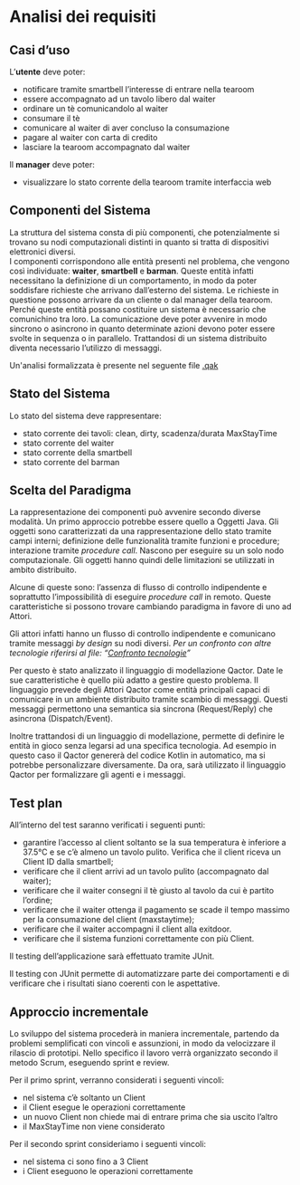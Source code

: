 # Analisi dei requisiti

## Casi d’uso

L’**utente** deve poter:
*   notificare tramite smartbell l’interesse di entrare nella tearoom
*   essere accompagnato ad un tavolo libero dal waiter
*   ordinare un tè comunicandolo al waiter
*   consumare il tè
*   comunicare al waiter di aver concluso la consumazione 
*   pagare al waiter con carta di credito
*   lasciare la tearoom accompagnato dal waiter

Il **manager** deve poter:
*   visualizzare lo stato corrente della tearoom tramite interfaccia web

## Componenti del Sistema

La struttura del sistema consta di più componenti, che potenzialmente si trovano su nodi computazionali distinti in quanto si tratta di dispositivi elettronici diversi.  
I componenti corrispondono alle entità presenti nel problema, che vengono così individuate: **waiter**, **smartbell** e **barman**. Queste entità infatti necessitano la definizione di un comportamento, in modo da poter soddisfare richieste che arrivano dall’esterno del sistema. Le richieste in questione possono arrivare da un cliente o dal manager della tearoom.  
Perché queste entità possano costituire un sistema è necessario che comunichino tra loro. La comunicazione deve poter avvenire in modo sincrono o asincrono in quanto determinate azioni devono poter essere svolte in sequenza o in parallelo. 
Trattandosi di un sistema distribuito diventa necessario l’utilizzo di messaggi.

Un'analisi formalizzata è presente nel seguente file [.qak](analisi.qak)

## Stato del Sistema

Lo stato del sistema deve rappresentare:
*   stato corrente dei tavoli: clean, dirty, scadenza/durata MaxStayTime
*   stato corrente del waiter
*   stato corrente della smartbell
*   stato corrente del barman

## Scelta del Paradigma

La rappresentazione dei componenti può avvenire secondo diverse modalità. 
Un primo approccio potrebbe essere quello a Oggetti Java.
Gli oggetti sono caratterizzati da una rappresentazione dello stato tramite campi interni; definizione delle funzionalità tramite funzioni e procedure; interazione tramite _procedure call_.
Nascono per eseguire su un solo nodo computazionale.
Gli oggetti hanno quindi delle limitazioni se utilizzati in ambito distribuito. 

Alcune di queste sono: l’assenza di flusso di controllo indipendente e soprattutto l’impossibilità di eseguire _procedure call_ in remoto.
Queste caratteristiche si possono trovare cambiando paradigma in favore di uno ad Attori.

Gli attori infatti hanno un flusso di controllo indipendente e comunicano tramite messaggi _by design_ su nodi diversi.
_Per un confronto con altre tecnologie riferirsi al file: “[Confronto tecnologie](Confronto%20tecnologie.md)”_

Per questo è stato analizzato il linguaggio di modellazione Qactor.
Date le sue caratteristiche è quello più adatto a gestire questo problema.
Il linguaggio prevede degli Attori Qactor come entità principali capaci di comunicare in un ambiente distribuito tramite scambio di messaggi.
Questi messaggi permettono una semantica sia sincrona (Request/Reply) che asincrona (Dispatch/Event).

Inoltre trattandosi di un linguaggio di modellazione, permette di definire le entità in gioco senza legarsi ad una specifica tecnologia. Ad esempio in questo caso il Qactor genererà del codice Kotlin in automatico, ma si potrebbe personalizzare diversamente.
Da ora, sarà utilizzato il linguaggio Qactor per formalizzare gli agenti e i messaggi.

## Test plan

All’interno del test saranno verificati i seguenti punti:
*   garantire l’accesso al client soltanto se la sua temperatura è inferiore a 37.5°C e se c’è almeno un tavolo pulito. Verifica che il client riceva un Client ID dalla smartbell;
*   verificare che il client arrivi ad un tavolo pulito (accompagnato dal waiter);
*   verificare che il waiter consegni il tè giusto al tavolo da cui è partito l’ordine;
*   verificare che il waiter ottenga il pagamento se scade il tempo massimo per la consumazione del client (maxstaytime);
*   verificare che il waiter accompagni il client alla exitdoor.
*   verificare che il sistema funzioni correttamente con più Client.

Il testing dell’applicazione sarà effettuato tramite JUnit.

Il testing con JUnit permette di automatizzare parte dei comportamenti e di verificare che i risultati siano coerenti con le aspettative. 

## Approccio incrementale

Lo sviluppo del sistema procederà in maniera incrementale, partendo da problemi semplificati con vincoli e assunzioni, in modo da velocizzare il rilascio di prototipi. 
Nello specifico il lavoro verrà organizzato secondo il metodo Scrum, eseguendo sprint e review.

Per il primo sprint, verranno considerati i seguenti vincoli:
*   nel sistema c’è soltanto un Client
*   il Client esegue le operazioni correttamente
*   un nuovo Client non chiede mai di entrare prima che sia uscito l’altro
*   il MaxStayTime non viene considerato

Per il secondo sprint consideriamo i seguenti vincoli:
*   nel sistema ci sono fino a 3 Client 
*   i Client eseguono le operazioni correttamente
